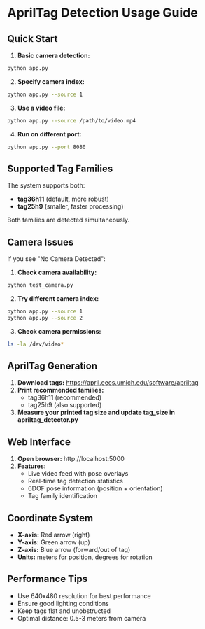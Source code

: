 # AprilTag Detection Usage Guide

## Quick Start

1. **Basic camera detection:**
```bash
python app.py
```

2. **Specify camera index:**
```bash
python app.py --source 1
```

3. **Use a video file:**
```bash
python app.py --source /path/to/video.mp4
```

4. **Run on different port:**
```bash
python app.py --port 8080
```

## Supported Tag Families

The system supports both:
- **tag36h11** (default, more robust)
- **tag25h9** (smaller, faster processing)

Both families are detected simultaneously.

## Camera Issues

If you see "No Camera Detected":

1. **Check camera availability:**
```bash
python test_camera.py
```

2. **Try different camera index:**
```bash
python app.py --source 1
python app.py --source 2
```

3. **Check camera permissions:**
```bash
ls -la /dev/video*
```

## AprilTag Generation

1. **Download tags:** https://april.eecs.umich.edu/software/apriltag
2. **Print recommended families:**
   - tag36h11 (recommended)
   - tag25h9 (also supported)
3. **Measure your printed tag size and update tag_size in apriltag_detector.py**

## Web Interface

1. **Open browser:** http://localhost:5000
2. **Features:**
   - Live video feed with pose overlays
   - Real-time tag detection statistics
   - 6DOF pose information (position + orientation)
   - Tag family identification

## Coordinate System

- **X-axis:** Red arrow (right)
- **Y-axis:** Green arrow (up)
- **Z-axis:** Blue arrow (forward/out of tag)
- **Units:** meters for position, degrees for rotation

## Performance Tips

- Use 640x480 resolution for best performance
- Ensure good lighting conditions
- Keep tags flat and unobstructed
- Optimal distance: 0.5-3 meters from camera